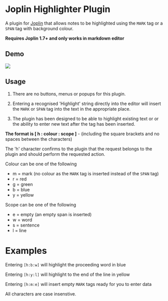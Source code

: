 # Joplin Highlighter Plugin

A plugin for [Joplin](https://joplinapp.org/) that allows notes to be highlighted using the `MARK` tag or a `SPAN` tag with background colour.

**Requires Joplin 1.7+ and only works in markdown editor**

## Demo
![](docs/highlighter.gif)

## Usage

1) There are no buttons, menus or popups for this plugin.

2) Entering a recognised 'Highlight' string directly into the editor will insert the `MARK` or `SPAN` tag into the text in the appropriate place.

3) The plugin has been designed to be able to highlight existing text or or the ability to enter new text after the tag has been inserted.

**The format is [ h : colour : scope ]** - (including the square brackets and no spaces between the characters)

The 'h' character confirms to the plugin that the request belongs to the plugin and should perform the requested action.

Colour can be one of the following

- m = mark (no colour as the `MARK` tag is inserted instead of the `SPAN` tag)
- r = red
- g = green
- b = blue
- y = yellow

Scope can be one of the following

- e = empty (an empty span is inserted)
- w = word
- s = sentence
- l = line

# Examples

Entering `[h:b:w]` will highlight the proceeding word in blue

Entering `[h:y:l]` will highlight to the end of the line in yellow

Entering `[h:m:e]` will insert empty `MARK` tags ready for you to enter data

All characters are case insenstive.